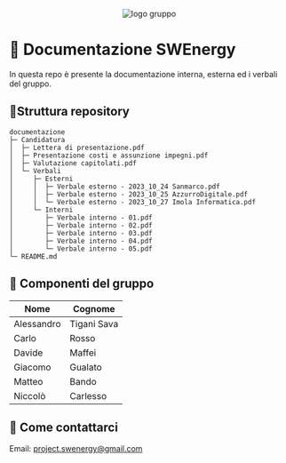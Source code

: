 <div align="center">

![logo gruppo](https://i.ibb.co/kGfKfMt/swe.png)

</div>

# 📄 Documentazione SWEnergy 
In questa repo è presente la documentazione interna, esterna ed i verbali del 
gruppo.

## 🌲Struttura repository
```
documentazione
├─ Candidatura
│  ├─ Lettera di presentazione.pdf
│  ├─ Presentazione costi e assunzione impegni.pdf
│  ├─ Valutazione capitolati.pdf
│  └─ Verbali
│     ├─ Esterni
│     │  ├─ Verbale esterno - 2023_10_24 Sanmarco.pdf
│     │  ├─ Verbale esterno - 2023_10_25 AzzurroDigitale.pdf
│     │  └─ Verbale esterno - 2023_10_27 Imola Informatica.pdf
│     └─ Interni
│        ├─ Verbale interno - 01.pdf
│        ├─ Verbale interno - 02.pdf
│        ├─ Verbale interno - 03.pdf
│        ├─ Verbale interno - 04.pdf
│        └─ Verbale interno - 05.pdf
└─ README.md
```
## 👥 Componenti del gruppo 

| Nome | Cognome |
| --- | --- |
| Alessandro| Tigani Sava |
| Carlo | Rosso|
| Davide | Maffei |
| Giacomo | Gualato |
| Matteo | Bando |
| Niccolò | Carlesso |

## 📨 Come contattarci 
Email: project.swenergy@gmail.com

